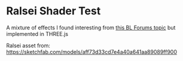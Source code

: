 # Ralsei Shader Test

A mixture of effects I found interesting from [this BL Forums topic](https://forum.blockland.us/index.php?topic=61695.msg9945820#msg9945820) but implemented in THREE.js

Ralsei asset from: https://sketchfab.com/models/aff73d33cd7e4a40a641aa89089ff900